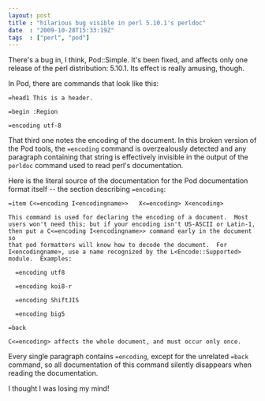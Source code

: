 ```yaml
---
layout: post
title : "hilarious bug visible in perl 5.10.1's perldoc"
date  : "2009-10-28T15:33:19Z"
tags  : ["perl", "pod"]
---
```

There's a bug in, I think, Pod::Simple.  It's been fixed, and affects only one release of the perl distribution: 5.10.1.  Its effect is really amusing, though.

In Pod, there are commands that look like this:

    =head1 This is a header.

    =begin :Region

    =encoding utf-8

That third one notes the encoding of the document.  In this broken version of the Pod tools, the `=encoding` command is overzealously detected and any paragraph containing that string is effectively invisible in the output of the `perldoc` command used to read perl's documentation.

Here is the literal source of the documentation for the Pod documentation format itself -- the section describing `=encoding`:

    =item C<=encoding I<encodingname>>   X<=encoding> X<encoding>

    This command is used for declaring the encoding of a document.  Most
    users won't need this; but if your encoding isn't US-ASCII or Latin-1,
    then put a C<=encoding I<encodingname>> command early in the document so
    that pod formatters will know how to decode the document.  For
    I<encodingname>, use a name recognized by the L<Encode::Supported>
    module.  Examples:

      =encoding utf8

      =encoding koi8-r

      =encoding ShiftJIS

      =encoding big5

    =back

    C<=encoding> affects the whole document, and must occur only once.

Every single paragraph contains `=encoding`, except for the unrelated `=back` command, so all documentation of this command silently disappears when reading the documentation.

I thought I was losing my mind!
